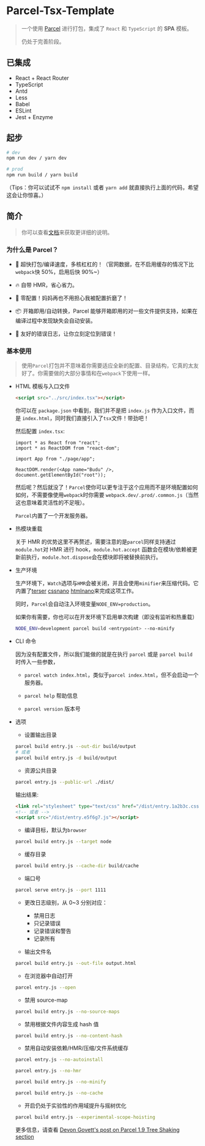 # Parcel-Tsx-Template

> 一个使用 [Parcel](https://github.com/parcel-bundler/parcel) 进行打包，集成了 `React` 和 `TypeScript` 的 **SPA** 模板。
>
> 仍处于完善阶段。

## 已集成

- React + React Router
- TypeScript
- Antd
- Less
- Babel
- ESLint
- Jest + Enzyme

## 起步

```bash
# dev
npm run dev / yarn dev

# prod
npm run build / yarn build
```

（Tips：你可以试试不 `npm install` 或者 `yarn add` 就直接执行上面的代码，希望这会让你惊喜。）

## 简介

> 你可以查看[文档](https://parceljs.org/)来获取更详细的说明。

### 为什么是 Parcel？

- 🚀 超快打包/编译速度，多核杠杠的！（官网数据，在不启用缓存的情况下比`webpack`快 50%，启用后快 90%~）

- 🔥 自带 HMR，省心省力。

- 🐠 零配置！妈妈再也不用担心我被配置折磨了！

- 📦 开箱即用/自动转换，Parcel 能够开箱即用的对一些文件提供支持，如果在编译过程中发现缺失会自动安装。

- 🚨 友好的错误日志，让你立刻定位到错误！

### 基本使用

> 使用`Parcel`打包并不意味着你需要适应全新的配置、目录结构，它真的太友好了。你需要做的大部分事情和在`webpack`下使用一样。

- HTML 模板与入口文件

  ```html
  <script src="../src/index.tsx"></script>
  ```

  你可以在 `package.json` 中看到，我们并不是把 `index.js` 作为入口文件，而是 `index.html`，同时我们直接引入了`tsx`文件！带劲吧！

  然后配置 `index.tsx`:

  ```tsx
  import * as React from "react";
  import * as ReactDOM from "react-dom";

  import App from "./page/app";

  ReactDOM.render(<App name="Budu" />, document.getElementById("root"));
  ```

  然后呢？然后就没了！`Parcel`使你可以更专注于这个应用而不是环境配置如何如何，不需要像使用`webpack`时你需要 `webpack.dev/.prod/.common.js`（当然这也意味着灵活性的不足哦）。

  `Parcel`内置了一个开发服务器。

- 热模块重载

  关于 HMR 的优势这里不再赘述，需要注意的是`parcel`同样支持通过`module.hot`对 HMR 进行 hook，`module.hot.accept` 函数会在模块/依赖被更新前执行，`module.hot.dispose`会在模块即将被替换前执行。

- 生产环境

  生产环境下，`Watch`选项与`HMR`会被关闭，并且会使用`minifier`来压缩代码。它内置了[terser](https://github.com/fabiosantoscode/terser) [cssnano](http://cssnano.co/) [htmlnano](https://github.com/posthtml/htmlnano)来完成这项工作。

  同时，`Parcel`会自动注入环境变量`NODE_ENV=production`。

  如果你有需要，你也可以在开发环境下启用单次构建（即没有监听和热重载）

  ```bash
  NODE_ENV=development parcel build <entrypoint> --no-minify
  ```

- CLI 命令

  因为没有配置文件，所以我们能做的就是在执行 `parcel` 或是 `parcel build` 时传入一些参数，

  - `parcel watch index.html`，类似于`parcel index.html`，但不会启动一个服务器。

  - `parcel help` 帮助信息

  - `parcel version` 版本号

- 选项

  - 设置输出目录

  ```BASH
  parcel build entry.js --out-dir build/output
  # 或者
  parcel build entry.js -d build/output
  ```

  - 资源公共目录

  ```bash
  parcel entry.js --public-url ./dist/
  ```

  输出结果:

  ```html
  <link rel="stylesheet" type="text/css" href="/dist/entry.1a2b3c.css" />
  <!-- 或者 -->
  <script src="/dist/entry.e5f6g7.js"></script>
  ```

  - 编译目标，默认为`browser`

  ```bash
  parcel build entry.js --target node
  ```

  - 缓存目录

  ```bash
  parcel build entry.js --cache-dir build/cache
  ```

  - 端口号

  ```bash
  parcel serve entry.js --port 1111
  ```

  - 更改日志级别，从 0~3 分别对应：

    - 禁用日志
    - 只记录错误
    - 记录错误和警告
    - 记录所有

  - 输出文件名

  ```bash
  parcel build entry.js --out-file output.html
  ```

  - 在浏览器中自动打开

  ```bash
  parcel entry.js --open
  ```

  - 禁用 source-map

  ```bash
  parcel build entry.js --no-source-maps
  ```

  - 禁用根据文件内容生成 hash 值

  ```bash
  parcel build entry.js --no-content-hash
  ```

  - 禁用自动安装依赖/HMR/压缩/文件系统缓存

  ```bash
  parcel entry.js --no-autoinstall

  parcel entry.js --no-hmr

  parcel build entry.js --no-minify

  parcel build entry.js --no-cache
  ```

  - 开启仍处于实验性的作用域提升与摇树优化

  ```bash
  parcel build entry.js --experimental-scope-hoisting
  ```

  更多信息，请查看 [Devon Govett's post on Parcel 1.9 Tree Shaking section](https://medium.com/@devongovett/parcel-v1-9-0-tree-shaking-2x-faster-watcher-and-more-87f2e1a70f79#4ed3)
